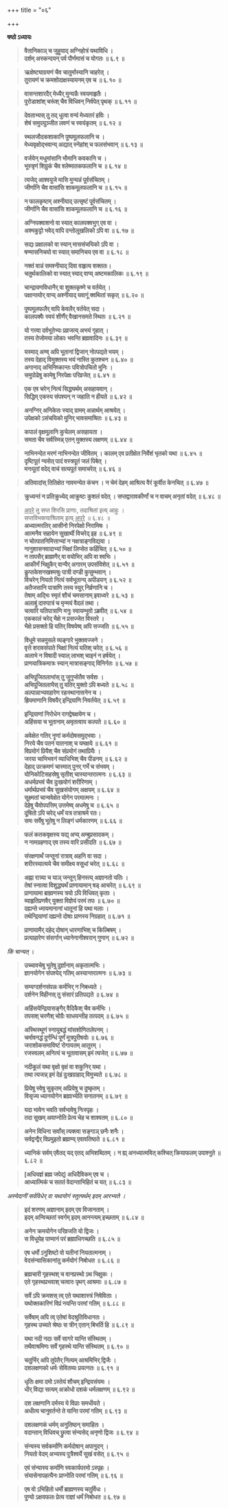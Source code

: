 +++
title = "०६"

+++

**षष्ठो ऽध्यायः**

> **वैतानिकाञ् च जुहुयाद् अग्निहोत्रं यथाविधि ।**  
> **दर्शम् अस्कन्दयन् पर्व पौर्णमासं च योगतः  ॥ ६.९ ॥**

<div class="js_include collapsed" url="/kalpAntaram/smRtiH/manuH/bhAruchiH/06/009_vaitAnika~n_cha.md"  newLevelForH1="4" title="भारुचिः"  > </div>


> **ऋक्षेष्ट्याग्रयणं चैव चातुर्मास्यानि चाहरेत् ।**  
> **तुरायणं च क्रमशोदाक्षस्यायनम् एव च  ॥ ६.१० ॥**

<div class="js_include collapsed" url="/kalpAntaram/smRtiH/manuH/bhAruchiH/06/010_RxeShTy-AgrayaNa~n_chaiva.md"  newLevelForH1="4" title="भारुचिः"  > </div>


> **वासन्तशारदैर् मेध्यैर् मुन्यन्नैः स्वयमाहृतैः ।**  
> **पुरोडाशांश् चरूंश् चैव विधिवन् निर्वपेत् पृथक्  ॥ ६.११ ॥**

<div class="js_include collapsed" url="/kalpAntaram/smRtiH/manuH/bhAruchiH/06/011_vAsanta-shAradair_medhyair.md"  newLevelForH1="4" title="भारुचिः"  > </div>


> **देवताभ्यस् तु तद् धुत्वा वन्यं मेध्यतरं हविः ।**  
> **शेषं समुपयुञ्जीत लवणं च स्वयंकृतम्  ॥ ६.१२ ॥**

<div class="js_include collapsed" url="/kalpAntaram/smRtiH/manuH/bhAruchiH/06/012_devatAbhyas_tu.md"  newLevelForH1="4" title="भारुचिः"  > </div>


> **स्थलजौदकशाकानि पुष्पमूलफलानि च ।**  
> **मेध्यवृक्षोद्भवान्य् अद्यात् स्नेहांश् च फलसंभवान्  ॥ ६.१३ ॥**

<div class="js_include collapsed" url="/kalpAntaram/smRtiH/manuH/bhAruchiH/06/013_sthalajAudakashAkAni_puShpa-mUla-phalAni.md"  newLevelForH1="4" title="भारुचिः"  > </div>


> **वर्जयेन् मधुमांसानि भौमानि कवकानि च ।**  
> **भूस्त्रृणं शिग्रुकं चैव श्लेष्मातकफलानि च  ॥ ६.१४ ॥**

<div class="js_include collapsed" url="/kalpAntaram/smRtiH/manuH/bhAruchiH/06/014_varjayen_madhu.md"  newLevelForH1="4" title="भारुचिः"  > </div>

> **त्यजेद् आश्वयुजे मासि मुन्यन्नं पूर्वसंचितम् ।**  
> **जीर्णानि चैव वासांसि शाकमूलफलानि च  ॥ ६.१५ ॥**

<div class="js_include collapsed" url="/kalpAntaram/smRtiH/manuH/bhAruchiH/06/015_tyajed_Ashvayuje.md"  newLevelForH1="4" title="भारुचिः"  > </div>


> **न फालकृष्टम् अश्नीयाद् उत्सृष्टं पूर्वसंचितम् ।**  
> **जीर्णानि चैव वासांसि शाकमूलफलानि च  ॥ ६.१६ ॥**

<div class="js_include collapsed" url="/kalpAntaram/smRtiH/manuH/bhAruchiH/06/016_na_phAlakRShTam.md"  newLevelForH1="4" title="भारुचिः"  > </div>


> **अग्निपक्वाशनो वा स्यात् कालपक्वभुग् एव वा ।**  
> **अश्मकुट्टो भवेद् वापि दन्तोलूखलिको ऽपि वा  ॥ ६.१७ ॥**

<div class="js_include collapsed" url="/kalpAntaram/smRtiH/manuH/bhAruchiH/06/017_agnipakvAshano_vA.md"  newLevelForH1="4" title="भारुचिः"  > </div>


> **सद्यः प्रक्षालको वा स्यान् माससंचयिको ऽपि वा ।**  
> **षण्मासनिचयो वा स्यात् समानिचय एव वा  ॥ ६.१८ ॥**

<div class="js_include collapsed" url="/kalpAntaram/smRtiH/manuH/bhAruchiH/06/018_sadyaH_praxAlako.md"  newLevelForH1="4" title="भारुचिः"  > </div>


> **नक्तं वान्नं समश्नीयाद् दिवा वाहृत्य शक्ततः।**  
> **चतुर्थकालिको वा स्यात् स्याद् वाप्य् अष्टमकालिकः  ॥ ६.१९ ॥**

<div class="js_include collapsed" url="/kalpAntaram/smRtiH/manuH/bhAruchiH/06/019_nakta~n_chA-nnam.md"  newLevelForH1="4" title="भारुचिः"  > </div>


> **चान्द्रायणविधानैर् वा शुक्लकृष्णे च वर्तयेत् ।**  
> **पक्षान्तयोर् वाप्य् अश्नीयाद् यवागूं क्वथितां सकृत्  ॥ ६.२० ॥**

<div class="js_include collapsed" url="/kalpAntaram/smRtiH/manuH/bhAruchiH/06/020_chAndrAyaNavidhAnair_vA.md"  newLevelForH1="4" title="भारुचिः"  > </div>


> **पुष्पमूलफलैर् वापि केवलैर् वर्तयेत् सदा ।**  
> **कालपक्वैः स्वयं शीर्णैर् वैखानसमते स्थितः  ॥ ६.२१ ॥**

<div class="js_include collapsed" url="/kalpAntaram/smRtiH/manuH/bhAruchiH/06/021_puShpa-mUla-phalair_vApi.md"  newLevelForH1="4" title="भारुचिः"  > </div>


> **यो गत्त्वा दर्वभूतेभ्यः प्रव्रजत्य् अभयं गृहात् ।**  
> **तस्य तेजोमया लोकाः** **भवन्ति ब्रह्मवादिनः  ॥ ६.३९ ॥**

<div class="js_include collapsed" url="/kalpAntaram/smRtiH/manuH/bhAruchiH/06/039_yo_dattvA.md"  newLevelForH1="4" title="भारुचिः"  > </div>


> **यस्माद् अण्व् अपि भूतानां द्विजान् नोत्पद्यते भयम् ।**  
> **तस्य देहाद् विमुक्तस्य भयं नास्ति कुतश्चन ॥ ६.४० ॥**  
> **अगानाद् अभिनिष्क्रान्तः पवित्रोपचितो मुनिः ।**  
> **समुपोढेषु कामेषु निरपेक्षः परिव्रजेत्  ॥ ६.४१ ॥**

<div class="js_include collapsed" url="/kalpAntaram/smRtiH/manuH/bhAruchiH/06/041_agArAd_abhiniShkrAntaH.md"  newLevelForH1="4" title="भारुचिः"  > </div>


> **एक एव चरेन् नित्यं सिद्ध्यर्थम् असहायवान् ।**  
> **सिद्धिम् एकस्य संपश्यन् न जहाति न हीयते  ॥ ६.४२ ॥**

<div class="js_include collapsed" url="/kalpAntaram/smRtiH/manuH/bhAruchiH/06/042_eka_eva.md"  newLevelForH1="4" title="भारुचिः"  > </div>


> **अनग्निर् अनिकेतः स्याद् ग्रामम् अन्नार्थम् आश्रयेत् ।**  
> **उपेक्षको ऽसंचयिको मुनिर् भावसमाश्रितः  ॥ ६.४३ ॥**

<div class="js_include collapsed" url="/kalpAntaram/smRtiH/manuH/bhAruchiH/06/043_anagnir_aniketaH.md"  newLevelForH1="4" title="भारुचिः"  > </div>


> **कपालं वृक्षमूलानि कुचेलम् असहायता ।**  
> **समता चैव सर्वस्मिन्न् एतन् मुक्तस्य लक्षणम्  ॥ ६.४४ ॥**

<div class="js_include collapsed" url="/kalpAntaram/smRtiH/manuH/bhAruchiH/06/044_kapAlaM_vRxamUlAni.md"  newLevelForH1="4" title="भारुचिः"  > </div>


> **नाभिनन्देत मरणं नाभिनन्देत जीवितम् ।**
> **कालम् एव प्रतीक्षेत निर्वेशं भृतको यथा ॥ ६.४५ ॥**  
> **दृष्टिपूतं न्यसेत् पादं वस्त्रपूतं जलं पिबेत् ।**  
> **मनःपूतां वदेद् वाचं सत्यपूतं समाचरेत्  ॥ ६.४६ ॥**

<div class="js_include collapsed" url="/kalpAntaram/smRtiH/manuH/bhAruchiH/06/046_dRShTipUtan_nyaset.md"  newLevelForH1="4" title="भारुचिः"  > </div>


> **अतिवादांस् तितिक्षेत** **नावमन्येत कंचन ।**
> **न चेमं देहम् आश्रित्य वैरं कूर्वीत केनचित्  ॥ ६.४७ ॥**

<div class="js_include collapsed" url="/kalpAntaram/smRtiH/manuH/bhAruchiH/06/047_ativAdAMs_titixeta.md"  newLevelForH1="4" title="भारुचिः"  > </div>


> **क्रुध्यन्तं न प्रतिक्रुध्येद् आक्रुष्टः कुशलं वदेत् ।**
> **सप्तद्वारावकीर्णां च न वाचम् अनृतां वदेत्  ॥ ६.४८ ॥**

<div class="js_include collapsed" url="/kalpAntaram/smRtiH/manuH/bhAruchiH/06/048_kruddhyantan_na.md"  newLevelForH1="4" title="भारुचिः"  > </div>


> <u>अपरे</u> तु सप्त शिरसि प्राणाः, तदाश्रितां इत्य् आहुः ।   
> सप्तविभक्त्याश्रिताम् इत्य् <u>अपरे</u> ॥ ६.४८ ॥  
> **अध्यात्मरतिर् आसीनो निरपेक्षो निरामिषः ।**  
> **आत्मनैव सहायेन सुखार्थी विचरेद् इह ॥ ६.४९ ॥**  
> **न चोत्पातनिमित्ताभ्यां न नक्षत्राङ्गविद्यया ।**  
> **नानुशासनवादाभ्यां भिक्षां लिप्सेत कर्हिचित् ॥ ६.५० ॥**  
> **न तापसैर् ब्राह्मणैर् वा वयोभिर् अपि वा श्वभिः ।**  
> **आकीर्णं भिक्षुकैर् वान्यैर् अगारम् उपसंविशेत् ॥ ६.५१ ॥**  
> **कॢप्तकेशनखश्मश्रुः पात्री दण्डी कुसुम्भवान् ।**  
> **विचरेन् नियतो नित्यं सर्वभूतान्य् अपीडयन् ॥ ६.५२ ॥**  
> **अतैजसानि पात्राणि तस्य स्युर् निर्व्रणानि च ।**  
> **तेषाम् अद्भिः स्मृतं शौचं चमसानाम् इवाध्वरे ॥ ६.५३ ॥**  
> **अलाबुं दारुपात्रं च मृन्मयं वैदलं तथा ।**  
> **चत्वारि यतिपात्राणि मनुः स्वायम्भुवो ऽब्रवीत् ॥ ६.५४ ॥**  
> **एककालं चरेद् भैक्षे न प्रसज्जेत विस्तरे ।**  
> **भैक्षे प्रसक्तो हि यतिर् विषयेष्व् अपि सज्जति  ॥ ६.५५ ॥**

<div class="js_include collapsed" url="/kalpAntaram/smRtiH/manuH/bhAruchiH/06/055_ekakAla~n_chared.md"  newLevelForH1="4" title="भारुचिः"  > </div>


> **विधूमे सन्नमुसले व्यङ्गारे भुक्तवज्जने ।**  
> **वृत्ते शरावसंपाते भिक्षां नित्यं यतिश् चरेत् ॥ ६.५६ ॥**  
> **अलाभे न विषादी स्याल् लाभश् चाइनं न हर्षयेत् ।**  
> **प्राणयात्रिकमात्रः स्यान् मात्रासङ्गाद् विनिर्गतः  ॥ ६.५७ ॥**

<div class="js_include collapsed" url="/kalpAntaram/smRtiH/manuH/bhAruchiH/06/057_alAbhe_na.md"  newLevelForH1="4" title="भारुचिः"  > </div>


> **अभिपूजितलाभांस् तु जुगुप्सेतैव सर्वशः ।**  
> **अभिपूजितलाभैस् तु यतिर् मुक्तो ऽपि बध्यते ॥ ६.५८ ॥**  
> **अल्पान्नाभ्यवहारेण रहःस्थानासनेन च ।**  
> **ह्रियमाणानि विषयैर् इन्द्रियाणि निवर्तयेत्  ॥ ६.५९ ॥**

<div class="js_include collapsed" url="/kalpAntaram/smRtiH/manuH/bhAruchiH/06/059_alpAnnAbhyavahAreNa_rahaHsthAnAsanena.md"  newLevelForH1="4" title="भारुचिः"  > </div>


> **इन्द्रियाणां निरोधेन रागद्वेषक्षयेण च ।**  
> **अहिंसया च भूतानाम् अमृतत्वाय कल्पते  ॥ ६.६० ॥**

<div class="js_include collapsed" url="/kalpAntaram/smRtiH/manuH/bhAruchiH/06/060_indriyANAn_nirodhena.md"  newLevelForH1="4" title="भारुचिः"  > </div>


> **अवेक्षेत गतिर् नॄणां कर्मदोषसमुद्भवाः ।**  
> **निरये चैव पतनं यातनाश् च यमक्षये ॥ ६.६१ ॥**  
> **विप्रयोगं प्रियैश् चैव संप्रयोगं तथाप्रियैः ।**  
> **जरया चाभिभवनं व्याधिभिश् चैव पीडनम् ॥ ६.६२ ॥**  
> **देहाद् उत्क्रमणं चास्मात् पुनर् गर्भे च संभवम् ।**  
> **योनिकोटिसहस्रेषु सृतीश् चास्यान्तरात्मनः ॥ ६.६३ ॥**  
> **अधर्मप्रभवं चैव दुःखयोगं शरीरिणाम् ।**  
> **धर्मार्थप्रभवं चैव सुखसंयोगम् अक्षयम् ॥ ६.६४ ॥**  
> **सूक्ष्मतां चान्ववेक्षेत योगेन परमात्मनः ।**  
> **देहेषु चैवोपपत्तिम् उत्तमेष्व् अधमेषु च ॥ ६.६५ ॥**  
> **दूषितो ऽपि चरेद् धर्मं यत्र तत्राश्रमे रतः।**  
> **समः सर्वेषु भूतेषु न लिङ्गं धर्मकारणम्  ॥ ६.६६ ॥**

<div class="js_include collapsed" url="/kalpAntaram/smRtiH/manuH/bhAruchiH/06/066_dUShito.api.md"  newLevelForH1="4" title="भारुचिः"  > </div>


> **फलं कतकवृक्षस्य यद्य् अप्य् अम्बुप्रसादकम् ।**  
> **न नामग्रहणाद् एव तस्य वारि प्रसीदति  ॥ ६.६७ ॥**

<div class="js_include collapsed" url="/kalpAntaram/smRtiH/manuH/bhAruchiH/06/067_phala~N_katakavRxasya.md"  newLevelForH1="4" title="भारुचिः"  > </div>


> **संरक्षणार्थं जन्तूनां रात्राव् अहनि वा सदा ।**  
> **शरीरस्यात्यये चैव समीक्ष्य वसुधां चरेत्  ॥ ६.६८ ॥**

<div class="js_include collapsed" url="/kalpAntaram/smRtiH/manuH/bhAruchiH/06/068_saMraxaNArtha~n_jantUnAm.md"  newLevelForH1="4" title="भारुचिः"  > </div>


> **अह्ना रात्र्या च याञ् जन्तून् हिनस्त्य् अज्ञानतो यतिः ।**  
> **तेषां स्नात्वा विशुद्ध्यर्थं प्राणायामान् षड् आचरेत् ॥ ६.६९ ॥**  
> **प्राणायामा ब्राह्मणस्य त्रयो ऽपि विधिवत् कृताः ।**  
> **व्याहृतिप्रणवैर् युक्ता विज्ञेयं परमं तपः ॥ ६.७० ॥**  
> **दह्यन्ते ध्मायमानानां धातूनां हि यथा मलाः ।**  
> **तथेन्द्रियाणां दह्यन्ते दोषाः प्राणस्य निग्रहात्  ॥ ६.७१ ॥**

<div class="js_include collapsed" url="/kalpAntaram/smRtiH/manuH/bhAruchiH/06/071_dahyante_dhmAyamAnAnAm.md"  newLevelForH1="4" title="भारुचिः"  > </div>


> **प्राणायामैर् दहेद् दोषान् धारणाभिश् च किल्बिषम् ।**  
> **प्रत्याहारेण संसर्गान् ध्यानेनानीश्वरान् गुणान्  ॥ ६.७२ ॥**

<div class="js_include collapsed" url="/kalpAntaram/smRtiH/manuH/bhAruchiH/06/072_prANAyamair_dahed.md"  newLevelForH1="4" title="भारुचिः"  > </div>



_किं चान्यत्_ ।

> **उच्चावचेषु भूतेषु दुर्ज्ञानाम् अकृतात्मभिः ।**  
> **ज्ञानयोगेन संपश्येद् गतिम् अस्यान्तरात्मनः  ॥ ६.७३ ॥**

<div class="js_include collapsed" url="/kalpAntaram/smRtiH/manuH/bhAruchiH/06/073_uchchAvacheShu_bhUteShu.md"  newLevelForH1="4" title="भारुचिः"  > </div>


> **सम्यग्दर्शनसंपन्नः कर्मभिर् न निबध्यते ।**  
> **दर्शनेन विहीनस् तु संसारं प्रतिपद्यते  ॥ ६.७४ ॥**

<div class="js_include collapsed" url="/kalpAntaram/smRtiH/manuH/bhAruchiH/06/074_samyagdarshanasampannaH_karmabhir.md"  newLevelForH1="4" title="भारुचिः"  > </div>


> **अहिंसयेन्द्रियासङ्गैर् वैदिकैश् चैव कर्मभिः ।**  
> **तपसश् चरणैश् चोग्रैः साधयन्तीह तत्पदम्  ॥ ६.७५ ॥**

<div class="js_include collapsed" url="/kalpAntaram/smRtiH/manuH/bhAruchiH/06/075_ahiMsayendriyAsangair_vaidikaish.md"  newLevelForH1="4" title="भारुचिः"  > </div>


> **अस्थिस्थूणं स्नायुबद्धं मांसशोणितलेपनम् ।**  
> **चर्मावनद्धं दुर्गन्धिं पूर्णं मूत्रपुरीषयोः ॥ ६.७६ ॥**  
> **जराशोकसमाविष्टं रोगायतम् आतुरम् ।**  
> **रजस्वलम् अनित्यं च भूतावासम् इमं त्यजेत्  ॥ ६.७७ ॥**

<div class="js_include collapsed" url="/kalpAntaram/smRtiH/manuH/bhAruchiH/06/077_jarA-shokasamAviShTaM_rogAyatanam.md"  newLevelForH1="4" title="भारुचिः"  > </div>


> **नदीकूलं यथा वृक्षो वृक्षं वा शकुनिर् यथा ।**  
> **तथा त्यजन्न् इमं देहं दुःखग्राहाद् विमुच्यते  ॥ ६.७८ ॥**

<div class="js_include collapsed" url="/kalpAntaram/smRtiH/manuH/bhAruchiH/06/078_nadIkUlaM_yathA.md"  newLevelForH1="4" title="भारुचिः"  > </div>


> **प्रियेषु स्वेषु सुकृतम् अप्रियेषु च दुष्कृतम् ।**  
> **विसृज्य ध्यानयोगेन ब्रह्माभ्येति सनातनम्  ॥ ६.७९ ॥**

<div class="js_include collapsed" url="/kalpAntaram/smRtiH/manuH/bhAruchiH/06/079_priyeShu_sveShu.md"  newLevelForH1="4" title="भारुचिः"  > </div>


> **यदा भावेन भवति सर्वभावेषु निःस्पृहः ।**  
> **तदा सुखम् अवाप्नोति प्रेत्य चेह च शाश्वतम्  ॥ ६.८० ॥**

<div class="js_include collapsed" url="/kalpAntaram/smRtiH/manuH/bhAruchiH/06/080_yadA_bhAvena.md"  newLevelForH1="4" title="भारुचिः"  > </div>


> **अनेन विधिना सर्वांस् त्यक्त्वा सङ्गाञ् छनैः शनैः ।**  
> **सर्वद्वन्द्वैर् विप्रमुइतो ब्रह्मण्य् एवावतिष्ठते  ॥ ६.८१ ॥**

<div class="js_include collapsed" url="/kalpAntaram/smRtiH/manuH/bhAruchiH/06/081_anena_vidhinA.md"  newLevelForH1="4" title="भारुचिः"  > </div>


> **ध्यानिकं सर्वम् एवैतद् यद् एतद् अभिशब्दितम् ।**
> **न ह्य् अनध्यात्मवित् कश्चित् क्रियाफलम् उपाश्नुते  ॥ ६.८२ ॥**

<div class="js_include collapsed" url="/kalpAntaram/smRtiH/manuH/bhAruchiH/06/082_dhyAnikaM_sarvam.md"  newLevelForH1="4" title="भारुचिः"  > </div>


> **[अधियज्ञं ब्रह्म जपेद्] अधिदैविकम् एव च ।**  
> **आध्यात्मिकं च सततं वेदान्ताभिहितं च यत्  ॥ ६.८३ ॥**

<div class="js_include collapsed" url="/kalpAntaram/smRtiH/manuH/bhAruchiH/06/083_adhiyajnam_brahma.md"  newLevelForH1="4" title="भारुचिः"  > </div>


_अस्येदानीं सर्वविधेर् वा यथायोगं स्तुत्यर्थम् इदम् आरभ्यते ।_

> **इदं शरणम् अज्ञानाम् इदम् एव विजानताम् ।**  
> **इदम् अन्विच्छतां स्वर्गम् इदम् आनन्त्यम् इच्छताम्  ॥ ६.८४ ॥**

<div class="js_include collapsed" url="/kalpAntaram/smRtiH/manuH/bhAruchiH/06/084_idaM_sharaNam.md"  newLevelForH1="4" title="भारुचिः"  > </div>


> **अनेन क्रमयोगेन परिव्रजति यो द्विजः ।**  
> **स विधूयेह पाप्मानं परं ब्रह्माधिगच्छति  ॥ ६.८५ ॥**

<div class="js_include collapsed" url="/kalpAntaram/smRtiH/manuH/bhAruchiH/06/085_anena_kramayogena.md"  newLevelForH1="4" title="भारुचिः"  > </div>


> **एष धर्मो ऽनुशिष्टो वो यतीनां नियतात्मनाम् ।**  
> **वेदसंन्यासिकानांतु कर्मयोगं निबोधत  ॥ ६.८६ ॥**

<div class="js_include collapsed" url="/kalpAntaram/smRtiH/manuH/bhAruchiH/06/086_eSha_dharmo.md"  newLevelForH1="4" title="भारुचिः"  > </div>


> **ब्रह्मचारी गृहस्थश् च वानप्रस्थो ऽथ भिक्षुकः ।**  
> **एते गृहस्थप्रभवाश् चत्वारः पृथग् आश्रमाः  ॥ ६.८७ ॥**

<div class="js_include collapsed" url="/kalpAntaram/smRtiH/manuH/bhAruchiH/06/087_brahmachArI_gRhasthash.md"  newLevelForH1="4" title="भारुचिः"  > </div>


> **सर्वे ऽपि क्रमशस् त्व् एते यथाशास्त्रं निषेविताः ।**  
> **यथोक्तकारिणं विप्रं नयन्ति परमां गतिम्  ॥ ६.८८ ॥**

<div class="js_include collapsed" url="/kalpAntaram/smRtiH/manuH/bhAruchiH/06/088_sarve.api.md"  newLevelForH1="4" title="भारुचिः"  > </div>


> **सर्वेषाम् अपि त्व् एतेषां वेदश्रुतिविधानतः ।**  
> **गृहस्थ उच्यते श्रेष्ठः स त्रीन् एतान् बिभर्ति हि  ॥ ६.८९ ॥**

<div class="js_include collapsed" url="/kalpAntaram/smRtiH/manuH/bhAruchiH/06/089_sarveShAm_api.md"  newLevelForH1="4" title="भारुचिः"  > </div>


> **यथा नदी नदाः सर्वे सागरे यान्ति संस्थितम् ।**  
> **तथैवाश्रमिणः सर्वे गृहस्थे यान्ति संस्थितम्  ॥ ६.९० ॥**

<div class="js_include collapsed" url="/kalpAntaram/smRtiH/manuH/bhAruchiH/06/090_yathA_nadI-nadAH.md"  newLevelForH1="4" title="भारुचिः"  > </div>


> **चतुर्भिर् अपि तूपेतैर् नित्यम् आश्रमिभिर् द्विजैः ।**  
> **दशलक्षणको धर्मः सेवितव्यः प्रयत्नतः  ॥ ६.९१ ॥**

<div class="js_include collapsed" url="/kalpAntaram/smRtiH/manuH/bhAruchiH/06/091_chaturbhir_api.md"  newLevelForH1="4" title="भारुचिः"  > </div>


> **धृतिः क्षमा दमो ऽस्तेयं शौचम् इन्द्रियसंयमः ।**  
> **धीर् विद्या सत्यम् अक्रोधो दशकं धर्मलक्षणम्  ॥ ६.९२ ॥**

<div class="js_include collapsed" url="/kalpAntaram/smRtiH/manuH/bhAruchiH/06/092_dhRtiH_xamA.md"  newLevelForH1="4" title="भारुचिः"  > </div>


> **दश लक्षणानि दर्मस्य ये विप्राः समधीयते ।**  
> **अधीत्य चानुवर्तन्ते ते यान्ति परमां गतिम्  ॥ ६.९३ ॥**

<div class="js_include collapsed" url="/kalpAntaram/smRtiH/manuH/bhAruchiH/06/093_dasha_laxaNAni.md"  newLevelForH1="4" title="भारुचिः"  > </div>


> **दशलक्षणकं धर्मम् अनुतिष्ठन् समाहितः ।**  
> **वदान्तान् विधिवच् छ्रुत्वा संन्यसेद् अनृणो द्विजः  ॥ ६.९४ ॥**

<div class="js_include collapsed" url="/kalpAntaram/smRtiH/manuH/bhAruchiH/06/094_dasha-laxaNakan_dharmam.md"  newLevelForH1="4" title="भारुचिः"  > </div>


> **संन्यस्य सर्वकर्माणि कर्मदोषान् अपानुदन् ।**  
> **नियतो वेदम् अभ्यस्य पुत्रैश्वर्ये सुखं वसेत्  ॥ ६.९५ ॥**

<div class="js_include collapsed" url="/kalpAntaram/smRtiH/manuH/bhAruchiH/06/095_sannyasya_sarvakarmANi.md"  newLevelForH1="4" title="भारुचिः"  > </div>


> **एवं संन्यास्य कर्माणि स्वकार्यपरमो ऽस्पृहः ।**  
> **संयासेनापहत्यैनः प्राप्नोति परमां गतिम्  ॥ ६.९६ ॥**

<div class="js_include collapsed" url="/kalpAntaram/smRtiH/manuH/bhAruchiH/06/096_evaM_sannyasya.md"  newLevelForH1="4" title="भारुचिः"  > </div>


> **एष वो ऽभिहितो धर्मो ब्राह्मणस्य चतुर्विधः ।**  
> **पुण्यो ऽक्षयफलः प्रेत्य राज्ञां धर्मं निबोधत  ॥ ६.९७ ॥**

<div class="js_include collapsed" url="/kalpAntaram/smRtiH/manuH/bhAruchiH/06/097_eSha_vo.md"  newLevelForH1="4" title="भारुचिः"  > </div>


